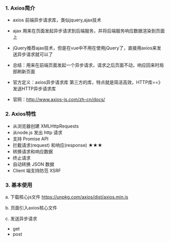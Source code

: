### 1. Axios简介
- axios 前端异步请求库，类似jquery,ajax技术
- ajax 用来在页面发起异步请求到后端服务，并将后端服务响应数据渲染到页面上
- jQuery推荐ajax技术，但是在vue中不用在使用jQuery了，直接用axios来发送异步请求就可以了

- 总结：用来在前端页面发起一个异步请求，请求之后页面不动，响应回来时局部刷新页面
- 官方定义：axios异步请求库 第三方的库，特点就是简洁高效，HTTP库==》发送HTTP异步请求库
- 官网：http://www.axios-js.com/zh-cn/docs/

### 2. Axios特性
- 从浏览器创建 XMLHttpRequests
- 从node.js 发出 http 请求
- 支持 Promise API
- 拦截请求(request) 和响应(response) ★★★
- 转换请求和响应数据
- 终止请求
- 自动转换 JSON 数据
- Client 端支持防范 XSRF

### 3. 基本使用
a. 下载核心js文件
https://unpkg.com/axios/dist/axios.min.js

b. 页面引入axios核心文件
<script src="js/axios.min.js"></script>

c. 发送异步请求
- get
- post

